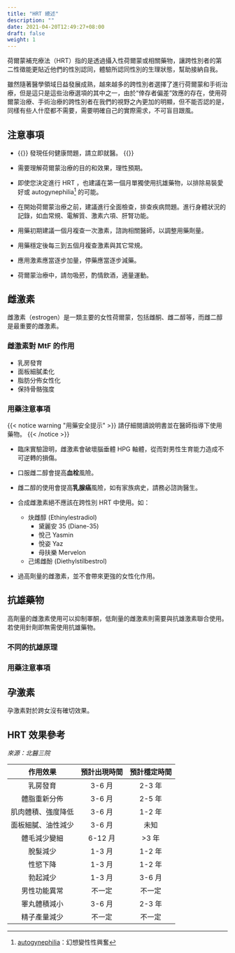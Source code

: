 ```yaml
---
title: "HRT 總述"
description: ""
date: 2021-04-20T12:49:27+08:00
draft: false
weight: 1
---
```


荷爾蒙補充療法（HRT）指的是透過攝入性荷爾蒙或相關藥物，讓跨性別者的第二性徵能更貼近他們的性別認同，體驗所認同性別的生理狀態，幫助接納自我。

雖然隨著醫學領域日益發展成熟，越來越多的跨性別者選擇了進行荷爾蒙和手術治療，但是這只是這些治療選項的其中之一，由於“倖存者偏差”效應的存在，使用荷爾蒙治療、手術治療的跨性別者在我們的視野之內更加的明顯，但不能否認的是，同樣有些人什麼都不需要，需要明確自己的實際需求，不可盲目跟風。

## 注意事項
- {{<alert theme=warning >}}
發現任何健康問題，請立即就醫。
{{</alert>}}

- 需要理解荷爾蒙治療的目的和效果，理性預期。

- 即使您決定進行 HRT ，也建議在第一個月單獨使用抗雄藥物，以排除易裝愛好或 autogynephilia[^ag] 的可能。

- 在開始荷爾蒙治療之前，建議進行全面檢查，排查疾病問題。進行身體狀況的記錄，如血常規、電解質、激素六項、肝腎功能。

- 用藥初期建議一個月複查一次激素，諮詢相關醫師，以調整用藥劑量。

- 用藥穩定後每三到五個月複查激素與其它常規。

- 應用激素應當逐步加量，停藥應當逐步減藥。

- 荷爾蒙治療中，請勿吸菸，酌情飲酒，適量運動。

## 雌激素

雌激素（estrogen）是一類主要的女性荷爾蒙，包括雌酮、雌二醇等，而雌二醇是最重要的雌激素。

### 雌激素對 MtF 的作用

- 乳房發育
- 面板細膩柔化
- 脂肪分佈女性化
- 保持骨骼強度

### 用藥注意事項

{{< notice warning "用藥安全提示" >}}
請仔細閱讀說明書並在醫師指導下使用藥物。
{{< /notice >}}

- 臨床實驗證明，雌激素會破壞腦垂體 HPG 軸體，從而對男性生育能力造成不可逆轉的損傷。

- 口服雌二醇會提高**血栓**風險。

- 雌二醇的使用會提高**乳腺癌**風險，如有家族病史，請務必諮詢醫生。

- 合成雌激素絕不應該在跨性別 HRT 中使用。如：
  - 炔雌醇 (Ethinylestradiol)
    - 黛麗安 35 (Diane-35)
    - 悅己 Yasmin
    - 悅姿 Yaz
    - 母扶樂 Mervelon
  - 己烯雌酚 (Diethylstilbestrol)

- 過高劑量的雌激素，並不會帶來更強的女性化作用。

## 抗雄藥物

高劑量的雌激素使用可以抑制睪酮，低劑量的雌激素則需要與抗雄激素聯合使用。若使用針劑即無需使用抗雄藥物。

### 不同的抗雄原理

### 用藥注意事項

## 孕激素

孕激素對於跨女沒有確切效果。

## HRT 效果參考

*來源：北醫三院*

| 作用效果 | 預計出現時間 | 預計穩定時間 |
| :---: | :---: | :---: |
| 乳房發育 | 3-6 月 | 2-3 年 |
| 體脂重新分佈 | 3-6 月 | 2-5 年 |
| 肌肉體積、強度降低 | 3-6 月 | 1-2 年 |
| 面板細膩、油性減少 | 3-6 月| 未知 |
| 體毛減少變細 | 6-12 月 | >3 年 |
| 脫髮減少 | 1-3 月 | 1-2 年 |
| 性慾下降 | 1-3 月 | 1-2 年 |
| 勃起減少 | 1-3 月 | 3-6 月 |
| 男性功能異常 | 不一定 | 不一定 |
| 睪丸體積減小 | 3-6 月 | 2-3 年 |
| 精子產量減少 | 不一定 | 不一定 |

[^ag]: [autogynephilia](https://en.wikipedia.org/wiki/autogynephilia)：幻想變性性興奮